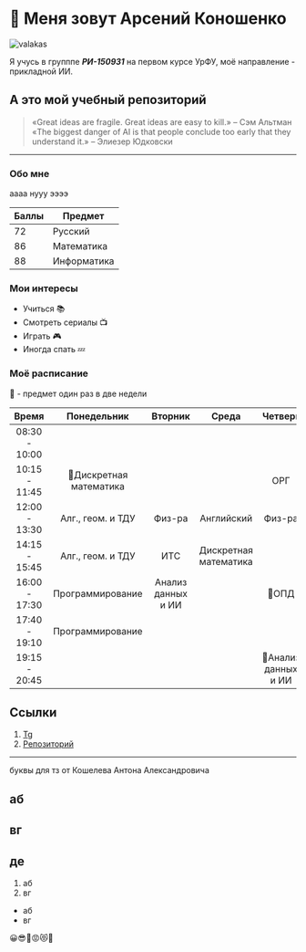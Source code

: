 # 👋 Меня зовут Арсений Коношенко
![valakas](https://i09.fotocdn.net/s217/b3b1d170b210780d/gallery_m/2952067488.jpg)

Я учусь в групппе _**РИ-150931**_ на первом курсе УрФУ, моё направление - прикладной ИИ.
## А это мой учебный репозиторий

> «Great ideas are fragile. Great ideas are easy to kill.» – Сэм Альтман  
> «The biggest danger of AI is that people conclude too early that they understand it.» – Элиезер Юдковски
---
### Обо мне
аааа нууу ээээ

| Баллы | Предмет     |
| ----- | ----------- |
| 72    | Русский     |
| 86    | Математика  |
| 88    | Информатика |

### Мои интересы
- Учиться 📚
- Смотреть сериалы 📺
- Играть 🎮
- Иногда спать 💤


### Моё расписание 
🔀 - предмет один раз в две недели

|     Время     |       Понедельник       |      Вторник       |         Среда         |       Четверг        | Пятница |  Суббота   |
| :-----------: | :---------------------: | :----------------: | :-------------------: | :------------------: | :-----: | :--------: |
| 08:30 - 10:00 |                         |                    |                       |                      |         | Математика |
| 10:15 - 11:45 | 🔀Дискретная математика |                    |                       |         ОРГ          |         | Математика |
| 12:00 - 13:30 |    Алг., геом. и ТДУ    |       Физ-ра       |      Английский       |        Физ-ра        |         | Математика |
| 14:15 - 15:45 |    Алг., геом. и ТДУ    |        ИТС         | Дискретная математика |                      |         |            |
| 16:00 - 17:30 |    Программирование     | Анализ данных и ИИ |                       |        🔀ОПД         |         |            |
| 17:40 - 19:10 |    Программирование     |                    |                       |                      |  🔀ИТС  |            |
| 19:15 - 20:45 |                         |                    |                       | 🔀Анализ данных и ИИ |         |            |

## Ссылки
1. [Tg](https://t.me/ctctctctk)
2. [Репозиторий](https://github.com/czczczt/urfu)

---
буквы для тз от Кошелева Антона Александровича
## аб
## вг
## де

1. аб
2. вг

- аб
- вг

😀😎🙏😡😻🙂


